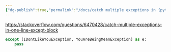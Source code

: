 ```yaml
---
{"dg-publish":true,"permalink":"/docs/catch multiple exceptions in {python}/","title":"catch multiple exceptions in {python}"}
---
```


<https://stackoverflow.com/questions/6470428/catch-multiple-exceptions-in-one-line-except-block>

```python
except (IDontLikeYouException, YouAreBeingMeanException) as e:
    pass
```
